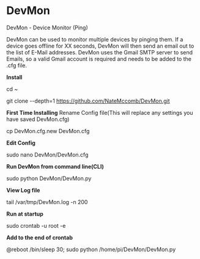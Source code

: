 DevMon
======

DevMon - Device Monitor (Ping)

DevMon can be used to monitor multiple devices by pinging them. If a device goes offline for XX seconds, DevMon will then send an email out to the list of E-Mail addresses. DevMon uses the Gmail SMTP server to send Emails, so a valid Gmail account is required and needs to be added to the .cfg file.

**Install**

cd ~

git clone --depth=1 https://github.com/NateMccomb/DevMon.git

**First Time Installing**
Rename Config file(This will replace any settings you have saved DevMon.cfg)

cp DevMon.cfg.new DevMon.cfg


**Edit Config**

sudo nano DevMon/DevMon.cfg



**Run DevMon from command line(CLI)**

sudo python DevMon/DevMon.py 



**View Log file**

tail /var/tmp/DevMon.log -n 200



**Run at startup**

sudo crontab -u root -e



**Add to the end of crontab**

@reboot /bin/sleep 30; sudo python /home/pi/DevMon/DevMon.py
